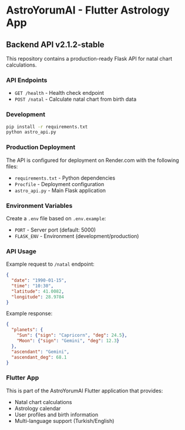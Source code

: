 # AstroYorumAI - Flutter Astrology App

## Backend API v2.1.2-stable

This repository contains a production-ready Flask API for natal chart calculations.

### API Endpoints

- `GET /health` - Health check endpoint
- `POST /natal` - Calculate natal chart from birth data

### Development

```bash
pip install -r requirements.txt
python astro_api.py
```

### Production Deployment

The API is configured for deployment on Render.com with the following files:
- `requirements.txt` - Python dependencies
- `Procfile` - Deployment configuration
- `astro_api.py` - Main Flask application

### Environment Variables

Create a `.env` file based on `.env.example`:
- `PORT` - Server port (default: 5000)
- `FLASK_ENV` - Environment (development/production)

### API Usage

Example request to `/natal` endpoint:

```json
{
  "date": "1990-01-15",
  "time": "10:30",
  "latitude": 41.0082,
  "longitude": 28.9784
}
```

Example response:

```json
{
  "planets": {
    "Sun": {"sign": "Capricorn", "deg": 24.5},
    "Moon": {"sign": "Gemini", "deg": 12.3}
  },
  "ascendant": "Gemini",
  "ascendant_deg": 68.1
}
```

### Flutter App

This is part of the AstroYorumAI Flutter application that provides:
- Natal chart calculations
- Astrology calendar
- User profiles and birth information
- Multi-language support (Turkish/English)
